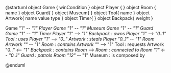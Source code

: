 @startuml
object Game {
    winCondition
}
object Player {
}
object Room {
    name
}
object Guard{
}
object Museum{
}
object Tool{
     name
}
object Artwork{
     name
     value
     type
}
object Timer{
}
object Backpack{
     weight
}

Game "1" *-- "1" Player
Game "1" *-- "1" Museum
Game "1" *-- "1" Guard
Game "1" *-- "1" Timer
Player "1" --> "1" Backpack : owns
Player "1" --> "0..1" Tool : uses
Player "1" --> "0..*" Artwork : steals
Player "0..1" -- "1" Room
Artwork "*" --* "1" Room : contains
Artwork "*" --> "1" Tool : requests
Artwork "0..*" <-- "1" Backpack : contains
Room --> Room : connected to 
Room "1" <-- "0..1" Guard : patrols
Room "12" --* "1" Museum : is composed by



@enduml
